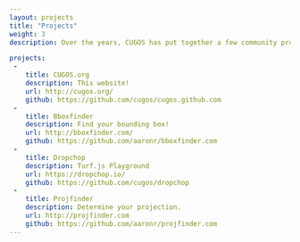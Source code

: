 ```yaml
---
layout: projects
title: "Projects"
weight: 3
description: Over the years, CUGOS has put together a few community projects. Check them out here!

projects:
 -
    title: CUGOS.org
    description: This website! 
    url: http://cugos.org/
    github: https://github.com/cugos/cugos.github.com
 -
    title: Bboxfinder
    description: Find your bounding box!
    url: http://bboxfinder.com/
    github: https://github.com/aaronr/bboxfinder.com
 -
    title: Dropchop
    description: Turf.js Playground
    url: https://dropchop.io/
    github: https://github.com/cugos/dropchop
 -
    title: Projfinder
    description: Determine your projection.
    url: http://projfinder.com
    github: https://github.com/aaronr/projfinder.com
---
```

